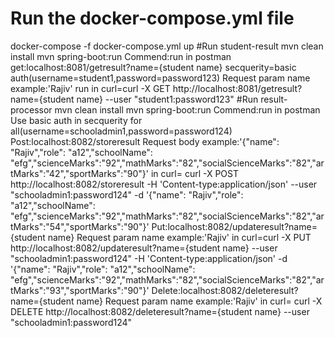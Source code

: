 # Run the docker-compose.yml file
docker-compose -f docker-compose.yml up
#Run student-result
mvn clean install
mvn spring-boot:run
     Commend:run in postman
        get:localhost:8081/getresult?name={student name} secquerity=basic auth(username=student1,password=password123)
             Request param name example:'Rajiv' 
      run in curl=curl -X GET http://localhost:8081/getresult?name={student name} --user "student1:password123"
#Run result-processor
mvn clean install
mvn spring-boot:run
    Commend:run in postman 
Use basic auth in secquerity for all(username=schooladmin1,password=password124)
    Post:localhost:8082/storeresult 
             Request body example:'{"name": "Rajiv","role": "a12","schoolName": "efg","scienceMarks":"92","mathMarks":"82","socialScienceMarks":"82","artMarks":"42","sportMarks":"90"}'
in curl= curl -X POST http://localhost:8082/storeresult -H 'Content-type:application/json' --user "schooladmin1:password124" -d '{"name": "Rajiv","role": "a12","schoolName": "efg","scienceMarks":"92","mathMarks":"82","socialScienceMarks":"82","artMarks":"54","sportMarks":"90"}'
    Put:localhost:8082/updateresult?name={student name}
             Request param name example:'Rajiv'
in curl=curl -X PUT http://localhost:8082/updateresult?name={student name} --user "schooladmin1:password124" -H 'Content-type:application/json' -d '{"name": "Rajiv","role": "a12","schoolName": "efg","scienceMarks":"92","mathMarks":"82","socialScienceMarks":"82","artMarks":"93","sportMarks":"90"}'
    Delete:localhost:8082/deleteresult?name={student name}
              Request param name example:'Rajiv'
in curl= curl -X DELETE http://localhost:8082/deleteresult?name={student name} --user "schooladmin1:password124"
